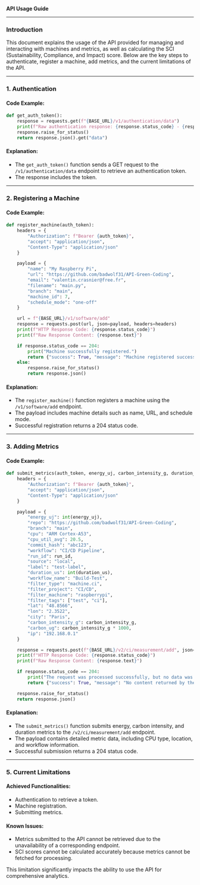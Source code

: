 **API Usage Guide**

---

### Introduction
This document explains the usage of the API provided for managing and interacting with machines and metrics, as well as calculating the SCI (Sustainability, Compliance, and Impact) score. Below are the key steps to authenticate, register a machine, add metrics, and the current limitations of the API.

---

### 1. Authentication

#### Code Example:
```python
def get_auth_token():
    response = requests.get(f"{BASE_URL}/v1/authentication/data")
    print(f"Raw authentication response: {response.status_code} - {response.text}")
    response.raise_for_status()
    return response.json().get("data")
```

#### Explanation:
- The `get_auth_token()` function sends a GET request to the `/v1/authentication/data` endpoint to retrieve an authentication token.
- The response includes the token.

---

### 2. Registering a Machine

#### Code Example:
```python
def register_machine(auth_token):
    headers = {
        "Authorization": f"Bearer {auth_token}",
        "accept": "application/json",
        "Content-Type": "application/json"
    }

    payload = {
        "name": "My Raspberry Pi",
        "url": "https://github.com/badwolf31/API-Green-Coding",
        "email": "valentin.crasnier@free.fr",
        "filename": "main.py",
        "branch": "main",
        "machine_id": 7,
        "schedule_mode": "one-off"
    }

    url = f"{BASE_URL}/v1/software/add"
    response = requests.post(url, json=payload, headers=headers)
    print(f"HTTP Response Code: {response.status_code}")
    print(f"Raw Response Content: {response.text}")

    if response.status_code == 204:
        print("Machine successfully registered.")
        return {"success": True, "message": "Machine registered successfully."}
    else:
        response.raise_for_status()
        return response.json()
```

#### Explanation:
- The `register_machine()` function registers a machine using the `/v1/software/add` endpoint.
- The payload includes machine details such as name, URL, and schedule mode.
- Successful registration returns a 204 status code.

---

### 3. Adding Metrics

#### Code Example:
```python
def submit_metrics(auth_token, energy_uj, carbon_intensity_g, duration_us, run_id):
    headers = {
        "Authorization": f"Bearer {auth_token}",
        "accept": "application/json",
        "Content-Type": "application/json"
    }

    payload = {
        "energy_uj": int(energy_uj),
        "repo": "https://github.com/badwolf31/API-Green-Coding",
        "branch": "main",
        "cpu": "ARM Cortex-A53",
        "cpu_util_avg": 20.5,
        "commit_hash": "abc123",
        "workflow": "CI/CD Pipeline",
        "run_id": run_id,
        "source": "local",
        "label": "test-label",
        "duration_us": int(duration_us),
        "workflow_name": "Build-Test",
        "filter_type": "machine.ci",
        "filter_project": "CI/CD",
        "filter_machine": "raspberrypi",
        "filter_tags": ["test", "ci"],
        "lat": "48.8566",
        "lon": "2.3522",
        "city": "Paris",
        "carbon_intensity_g": carbon_intensity_g,
        "carbon_ug": carbon_intensity_g * 1000,
        "ip": "192.168.0.1"
    }

    response = requests.post(f"{BASE_URL}/v2/ci/measurement/add", json=payload, headers=headers)
    print(f"HTTP Response Code: {response.status_code}")
    print(f"Raw Response Content: {response.text}")

    if response.status_code == 204:
        print("The request was processed successfully, but no data was returned.")
        return {"success": True, "message": "No content returned by the API."}

    response.raise_for_status()
    return response.json()
```

#### Explanation:
- The `submit_metrics()` function submits energy, carbon intensity, and duration metrics to the `/v2/ci/measurement/add` endpoint.
- The payload contains detailed metric data, including CPU type, location, and workflow information.
- Successful submission returns a 204 status code.

---

### 5. Current Limitations

#### Achieved Functionalities:
- Authentication to retrieve a token.
- Machine registration.
- Submitting metrics.

#### Known Issues:
- Metrics submitted to the API cannot be retrieved due to the unavailability of a corresponding endpoint.
- SCI scores cannot be calculated accurately because metrics cannot be fetched for processing.

This limitation significantly impacts the ability to use the API for comprehensive analytics.

